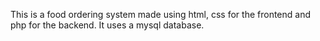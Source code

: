 This is a food ordering system made using html, css for the frontend and php for the backend. 
It uses a mysql database. 
